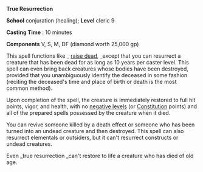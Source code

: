  **True Resurrection**

**School** conjuration (healing); **Level** cleric 9

**Casting Time** : 10 minutes

**Components** V, S, M, DF (diamond worth 25,000 gp)

This spell functions like _ [raise dead](raiseDead.md#_raise-dead), _except that you can resurrect a creature that has been dead for as long as 10 years per caster level. This spell can even bring back creatures whose bodies have been destroyed, provided that you unambiguously identify the deceased in some fashion (reciting the deceased's time and place of birth or death is the most common method).

Upon completion of the spell, the creature is immediately restored to full hit points, vigor, and health, with no [negative levels](../glossary.md#_energy-drain-and-negative-levels) (or [Constitution](../gettingStarted.md#_constitution) points) and all of the prepared spells possessed by the creature when it died.

You can revive someone killed by a death effect or someone who has been turned into an undead creature and then destroyed. This spell can also resurrect elementals or outsiders, but it can't resurrect constructs or undead creatures.

Even _true resurrection _can't restore to life a creature who has died of old age.

